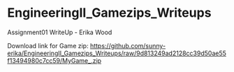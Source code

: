 # EngineeringII_Gamezips_Writeups

Assignment01 WriteUp - Erika Wood

Download link for Game zip: https://github.com/sunny-erika/EngineeringII_Gamezips_Writeups/raw/9d813249ad2128cc39d50ae55f13494980c7cc59/MyGame_.zip


